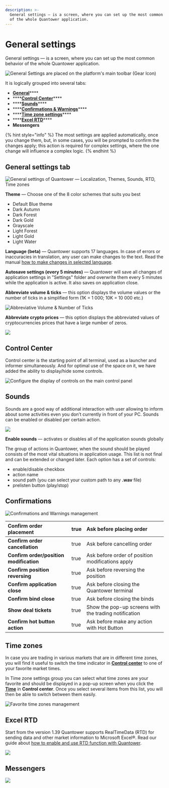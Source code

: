 ```yaml
---
description: >-
  General settings — is a screen, where you can set up the most common behavior
  of the whole Quantower application.
---
```


# General settings

General settings — is a screen, where you can set up the most common behavior of the whole Quantower application. 

![General Settings are placed on the platform&apos;s main toolbar \(Gear Icon\)](../.gitbook/assets/launch-general-settings.png)

It is logically grouped into several tabs: 

* [**General**](general-settings.md#general)\*\*\*\*
* \*\*\*\*[**Control Center**](general-settings.md#control-center)\*\*\*\*
* \*\*\*\*[**Sounds**](general-settings.md#sounds)\*\*\*\*
* \*\*\*\*[**Confirmations & Warnings**](general-settings.md#confirmations)\*\*\*\*
* \*\*\*\*[**Time zone settings**](general-settings.md#time-zones)\*\*\*\*
* \*\*\*\*[**Excel RTD**](../miscellaneous-panels/excel-rtd-trading/)\*\*\*\*
* **Messengers**

{% hint style="info" %}
The most settings are applied automatically, once you change them, but, in some cases, you will be prompted to confirm the changes apply; this action is required for complex settings, where the one change will influence a complex logic.
{% endhint %}

## General settings tab

![General settings of Quantower &#x2014; Localization, Themes, Sounds, RTD, Time zones](../.gitbook/assets/general-settings.png)

**Theme** — Сhoose one of the 8 color schemes that suits you best

* Default Blue theme
* Dark Autumn
* Dark Forest
* Dark Gold
* Grayscale
* Light Forest
* Light Gold
* Light Water

**Language \(beta\)** — Quantower supports 17 languages. In case of errors or inaccuracies in translation, any user can make changes to the text. Read the manual [how to make changes in selected language](https://help.quantower.com/customization/localization).

**Autosave settings \(every 5 minutes\)** — Quantower will save all changes of application settings in "Settings" folder and overwrite them every 5 minutes while the application is active. It also saves on application close.

**Abbreviate volume & ticks** — this option displays the volume values or the number of ticks in a simplified form \(1K = 1 000; 10K = 10 000 etc.\)

![Abbreviative Volume &amp; Number of Ticks](../.gitbook/assets/abbreviative-volume.png)

**Abbreviate crypto prices** — this option displays the abbreviated values of cryptocurrencies prices that have a large number of zeros.

![](../.gitbook/assets/abbreviate-cryptos.gif)

## Control Center

Control center is the starting point of all terminal, used as a launcher and informer simultaneously. And for optimal use of the space on it, we have added the ability to display/hide some controls.

![Configure the display of controls on the main control panel](../.gitbook/assets/general-settings-_-control-center.png)

## Sounds

Sounds are a good way of additional interaction with user allowing to inform about some activities even you don’t currently in front of your PC. Sounds can be enabled or disabled per certain action.

![](../.gitbook/assets/general-settings-_-sounds.gif)

**Enable sounds** — activates or disables all of the application sounds globally

The group of actions in Quantower, when the sound should be played consists of the most vital situations in application usage. This list is not final and can be extended or changed later. Each option has a set of controls: 

* enable/disable checkbox
* action name
* sound path \(you can select your custom path to any **.wav** file\)
* prelisten button \(play/stop\)

## Confirmations

![Confirmations and Warnings management](../.gitbook/assets/general-settings-_-order-confirmations.png)

| **Confirm order placement** | true | Ask before placing order |
| :--- | :--- | :--- |
| **Confirm order cancellation** | true | Ask before cancelling order |
| **Confirm order/position modification** | true | Ask before order of position modifications apply |
| **Confirm position reversing** | true | Ask before reversing the position |
| **Confirm application close** | true | Ask before closing the Quantower terminal |
| **Confirm bind close** | true | Ask before closing the binds |
| **Show deal tickets** | true | Show the pop-up screens with the trading notification |
| **Confirm hot button action** | true | Ask before make any action with Hot Button |

## Time zones

In case you are trading in various markets that are in different time zones, you will find it useful to switch the time indicator in [**Control center**](control-center.md) to one of your favorite market times.

In Time zone settings group you can select what time zones are your favorite and should be displayed in a pop-up screen when you click the [**Time**](control-center.md#time-and-time-zones) in **Control center**. Once you select several items from this list, you will then be able to switch between them easily.

![Favorite time zones management](../.gitbook/assets/time-zones.png)

## Excel RTD

Start from the version 1.39 Quantower supports RealTimeData \(RTD\) for sending data and other market information to Microsoft Excel®. Read our guide about [how to enable and use RTD function with Quantower](../miscellaneous-panels/excel-rtd-trading/).

![](../.gitbook/assets/general-settings-_-rtd.png)

## Messengers

![](../.gitbook/assets/general-settings-_-messengers.png)

